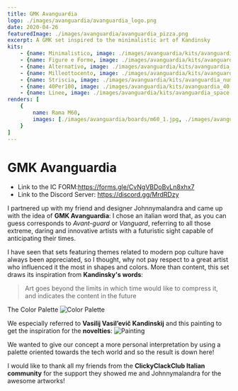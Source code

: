 ```yaml
---
title: GMK Avanguardia
logo: ./images/avanguardia/avanguardia_logo.png
date: 2020-04-26
featuredImage: ./images/avanguardia/avanguardia_pizza.png
excerpt: A GMK set inspired to the minimalistic art of Kandinsky
kits: 
    - {name: Minimalistico, image: ./images/avanguardia/kits/avanguardia_base.jpg}
    - {name: Figure e Forme, image: ./images/avanguardia/kits/avanguardia_novelty.jpg}
    - {name: Alternativo, image: ./images/avanguardia/kits/avanguardia_alpha.jpg}
    - {name: Milleottocento, image: ./images/avanguardia/kits/avanguardia_1800.jpg}
    - {name: Striscia, image: ./images/avanguardia/kits/avanguardia_num.jpg}
    - {name: 40Per100, image: ./images/avanguardia/kits/avanguardia_40.jpg}
    - {name: Linee, image: ./images/avanguardia/kits/avanguardia_space.jpg}
renders: [
    {
        name: Rama M60,
        images: [./images/avanguardia/boards/m60_1.jpg, ./images/avanguardia/boards/m60_2.jpg, ./images/avanguardia/boards/m60_3.jpg, ./images/avanguardia/boards/m60_4.jpg]
    }
]
---
```

# GMK Avanguardia
* Link to the IC FORM:https://forms.gle/CvNgVBDoBvLn8xhx7
* Link to the Discord Server: https://discord.gg/MrdRDzy

I partnered up with my friend and designer Johnnymalandra and came up with the idea of **GMK Avanguardia**:
I chose an italian word that, as you can guess corresponds to *Avant-guard* or *Vanguard*,
referring to all those extreme, daring and innovative artists with a futuristic sight capable of anticipating their times.

I have seen that sets featuring themes related to modern pop culture have always been appreciated, so I thought, why not pay respect to a great artist who influenced it the most in shapes and colors.
More than content, this set draws its inspiration from **Kandinsky's words**:
> Art goes beyond the limits in which time would like to compress it, and indicates the content in the future

The Color Palette
![Color Palette](https://i.imgur.com/acs7V5g.jpg)

We especially referred to **Vasilij Vasil’evič Kandinskij** and this painting to get the inspiration for the **novelties**:
![Painting](https://i.imgur.com/ND7672H.png)


We wanted to give our concept a more personal interpretation by using a palette oriented towards the tech world and so the result is down here!

I would like to thank all my friends from the **ClickyClackClub Italian community** for the support they showed me and Johnnymalandra for the awesome artworks!